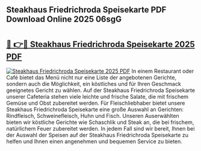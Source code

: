 ## Steakhaus Friedrichroda Speisekarte PDF Download Online 2025 06sgG

# <h2><a href="http://gcbcugh.nevu.top/?p=Steakhaus+Friedrichroda+Speisekarte">🔗 👉🔴 Steakhaus Friedrichroda Speisekarte 2025 PDF</a></h2>

[![Steakhaus Friedrichroda Speisekarte 2025 PDF](https://i.imgur.com/dBaPXMq.png)](http://gcbcugh.nevu.top/?p=Steakhaus+Friedrichroda+Speisekarte)
In einem Restaurant oder Café bietet das Menü nicht nur eine Liste der angebotenen Gerichte, sondern auch die Möglichkeit, ein köstliches und für Ihren Geschmack geeignetes Gericht zu wählen. Auf der Steakhaus Friedrichroda Speisekarte unserer Cafeteria stehen viele leichte und frische Salate, die mit frischem Gemüse und Obst zubereitet werden. Für Fleischliebhaber bietet unsere Steakhaus Friedrichroda Speisekarte eine große Auswahl an Gerichten: Rindfleisch, Schweinefleisch, Huhn und Fisch. Unseren Auserwählten bieten wir köstliche Gerichte wie Schaschlik und Steak an, die bei frischem, natürlichem Feuer zubereitet werden. In jedem Fall sind wir bereit, Ihnen bei der Auswahl der Speisen auf der Steakhaus Friedrichroda Speisekarte zu helfen und Ihnen einen angenehmen und bequemen Service zu bieten.
